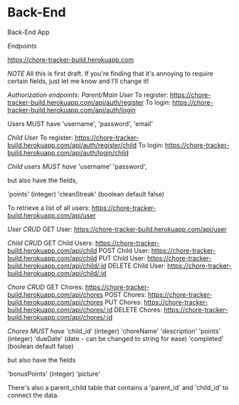 # Back-End
Back-End App

*Endpoints*

https://chore-tracker-build.herokuapp.com

*NOTE*
All this is first draft. If you're finding that it's annoying to require certain fields, just let me know and I'll change it!



*Authorization endpoints:*
*Parent/Main User*
To register: https://chore-tracker-build.herokuapp.com/api/auth/register
To login: https://chore-tracker-build.herokuapp.com/api/auth/login

Users MUST have 
'username', 
'password', 
'email'

*Child User*
To register: https://chore-tracker-build.herokuapp.com/api/auth/register/child
To login: https://chore-tracker-build.herokuapp.com/api/auth/login/child

*Child users MUST have* 
'username'
'password', 

but also have the fields, 

'points' (integer)
'cleanStreak' (boolean default false)

To retrieve a list of all users: https://chore-tracker-build.herokuapp.com/api/user

*User CRUD*
GET User: https://chore-tracker-build.herokuapp.com/api/user

*Child CRUD*
GET Child Users: https://chore-tracker-build.herokuapp.com/api/child
POST Child User: https://chore-tracker-build.herokuapp.com/api/child
PUT Child User: https://chore-tracker-build.herokuapp.com/api/child/:id
DELETE Child User: https://chore-tracker-build.herokuapp.com/api/child/:id

*Chore CRUD*
GET Chores: https://chore-tracker-build.herokuapp.com/api/chores
POST Chores: https://chore-tracker-build.herokuapp.com/api/chores
PUT Chores: https://chore-tracker-build.herokuapp.com/api/chores/:id
DELETE Chores: https://chore-tracker-build.herokuapp.com/api/chores/:id

*Chores MUST have*
'child_id' (integer)
'choreName'
'description'
'points' (integer)
'dueDate' (date - can be changed to string for ease)
'completed' (boolean default false)

but also have the fields

'bonusPoints' (integer)
'picture'

There's also a parent_child table that contains a 'parent_id' and 'child_id' to connect the data.
